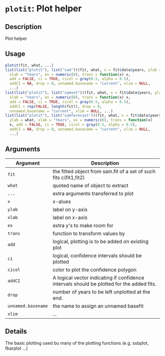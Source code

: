 # `plotit`: Plot helper

## Description


 Plot helper


## Usage

```r
plotit(fit, what, ...)
list(list("plotit"), list("sam"))(fit, what, x = fit$data$years, ylab = what,
  xlab = "Years", ex = numeric(0), trans = function(x) x,
  add = FALSE, ci = TRUE, cicol = gray(0.5, alpha = 0.5),
  addCI = NA, drop = 0, unnamed.basename = "current", xlim = NULL,
  ...)
list(list("plotit"), list("samset"))(fit, what, x = fit$data$years, ylab = what,
  xlab = "Years", ex = numeric(0), trans = function(x) x,
  add = FALSE, ci = TRUE, cicol = gray(0.5, alpha = 0.5),
  addCI = rep(FALSE, length(fit)), drop = 0,
  unnamed.basename = "current", xlim = NULL, ...)
list(list("plotit"), list("samforecast"))(fit, what, x = fit$data$years,
  ylab = what, xlab = "Years", ex = numeric(0), trans = function(x)
  x, add = FALSE, ci = TRUE, cicol = gray(0.5, alpha = 0.5),
  addCI = NA, drop = 0, unnamed.basename = "current", xlim = NULL,
  ...)
```


## Arguments

Argument      |Description
------------- |----------------
```fit```     |     the fitted object from sam.fit of a set of such fits c(fit1,fit2)
```what```     |     quoted name of object to extract
```...```     |     extra arguments transferred to plot
```x```     |     x-alues
```ylab```     |     label on y-axis
```xlab```     |     label on x-axis
```ex```     |     extra y's to make room for
```trans```     |     function to transform values by
```add```     |     logical, plotting is to be added on existing plot
```ci```     |     logical, confidence intervals should be plotted
```cicol```     |     color to plot the confidence polygon
```addCI```     |     A logical vector indicating if confidence intervals should be plotted for the added fits.
```drop```     |     number of years to be left unplotted at the end.
```unnamed.basename```     |     the name to assign an unnamed basefit
```xlim```     |     ...

## Details


 The basic plotting used bu many of the plotting functions (e.g. ssbplot, fbarplot ...)


